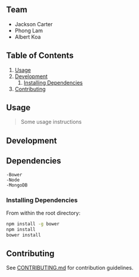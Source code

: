 
## Team

  - Jackson Carter
  - Phong Lam
  - Albert Koa

## Table of Contents

1. [Usage](#Usage)
1. [Development](#development)
    1. [Installing Dependencies](#installing-dependencies)
1. [Contributing](#contributing)

## Usage

> Some usage instructions

## Development
## Dependencies
	
	-Bower
	-Node
	-MongoDB

### Installing Dependencies

From within the root directory:

```sh
npm install -g bower
npm install
bower install
```



## Contributing

See [CONTRIBUTING.md](CONTRIBUTING.md) for contribution guidelines.